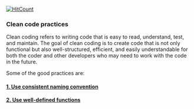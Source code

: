 [![HitCount](https://hits.dwyl.com/Uuttssaavv/clean_code_practices.svg?style=flat-square)](http://hits.dwyl.com/Uuttssaavv/clean_code_practices)

### Clean code practices
Clean coding refers to writing code that is easy to read, understand, test, and maintain. 
The goal of clean coding is to create code that is not only functional but also well-structured, efficient, and easily understandable for both the coder and other developers who may need to work with the code in the future.

Some of the good practices are:

#### [1. Use consistent naming convention ](https://www.linkedin.com/posts/theutsavg_clean-coding-practices-activity-7032041248408436736-4e5w/)

#### [2. Use well-defined functions](https://www.linkedin.com/posts/theutsavg_use-well-defined-functions-activity-7035613194899394560-04T1)
